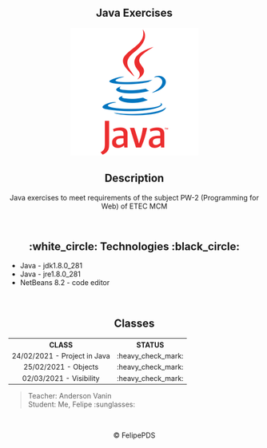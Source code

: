 <h2 align="center">Java Exercises</h2>

<p align="center"><img src="https://github.com/FelipePDS/Java/blob/master/outros/java.webp"/></p>

<h2 align="center">Description</h2>
<p align="center">Java exercises to meet requirements of the subject PW-2 (Programming for Web) of ETEC MCM</p>

<br>

<h2 align="center">:white_circle: Technologies :black_circle:</h2>
<ul>
  <li>Java - jdk1.8.0_281</li>
  <li>Java - jre1.8.0_281</li>
  <li>NetBeans 8.2 - code editor</li>
</ul>

<br>

<h2 align="center">Classes</h2>

<table align="center">
  <tr align="center">
    <th>CLASS</th>
    <th>STATUS</th>
  </tr>
  
  <tr align="center">
    <td>24/02/2021 - Project in Java</td>
    <td>:heavy_check_mark:</td>
  </tr>
  <tr align="center">
    <td>25/02/2021 - Objects</td>
    <td>:heavy_check_mark:</td>
  </tr>
  <tr align="center">
    <td>02/03/2021 - Visibility</td>
    <td>:heavy_check_mark:</td>
  </tr>
</table>

<blockquote>Teacher: Anderson Vanin <br> Student: Me, Felipe :sunglasses:</blockquote>

<br>

<p align="center">&copy; FelipePDS</p>
